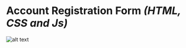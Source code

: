 # Account Registration Form  _(HTML, CSS and Js)_ <br>
![alt text](https://github.com/AkashKobal/web-development/blob/main/output/account%20registration%20form%20output.png)
